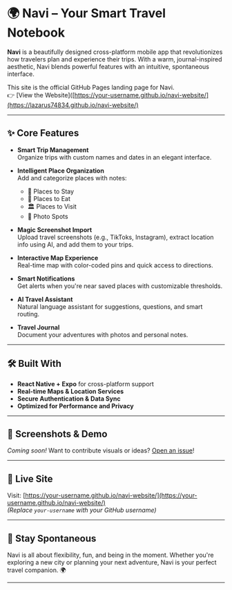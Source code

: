 # 🌍 Navi – Your Smart Travel Notebook

**Navi** is a beautifully designed cross-platform mobile app that revolutionizes how travelers plan and experience their trips. With a warm, journal-inspired aesthetic, Navi blends powerful features with an intuitive, spontaneous interface.

This site is the official GitHub Pages landing page for Navi.  
👉 [View the Website]([https://your-username.github.io/navi-website/](https://lazarus74834.github.io/navi-website/)

---

## ✨ Core Features

- **Smart Trip Management**  
  Organize trips with custom names and dates in an elegant interface.

- **Intelligent Place Organization**  
  Add and categorize places with notes:
  - 🏨 Places to Stay  
  - 🍴 Places to Eat  
  - 🏛️ Places to Visit  
  - 📸 Photo Spots

- **Magic Screenshot Import**  
  Upload travel screenshots (e.g., TikToks, Instagram), extract location info using AI, and add them to your trips.

- **Interactive Map Experience**  
  Real-time map with color-coded pins and quick access to directions.

- **Smart Notifications**  
  Get alerts when you're near saved places with customizable thresholds.

- **AI Travel Assistant**  
  Natural language assistant for suggestions, questions, and smart routing.

- **Travel Journal**  
  Document your adventures with photos and personal notes.

---

## 🛠 Built With

- **React Native + Expo** for cross-platform support  
- **Real-time Maps & Location Services**  
- **Secure Authentication & Data Sync**  
- **Optimized for Performance and Privacy**

---

## 📸 Screenshots & Demo

*Coming soon!* Want to contribute visuals or ideas? [Open an issue](https://github.com/your-username/navi-website/issues)!

---

## 📡 Live Site

Visit: [https://your-username.github.io/navi-website/](https://your-username.github.io/navi-website/)  
*(Replace `your-username` with your GitHub username)*

---

## 👋 Stay Spontaneous

Navi is all about flexibility, fun, and being in the moment. Whether you're exploring a new city or planning your next adventure, Navi is your perfect travel companion. 🌍

---
